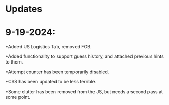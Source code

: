 # Updates
# 9-19-2024: 

*Added US Logistics Tab, removed FOB. 

*Added functionality to support guess history, and attached previous hints to them. 

*Attempt counter has been temporarily disabled.

*CSS has been updated to be less terrible.

*Some clutter has been removed from the JS, but needs a second pass at some point.
